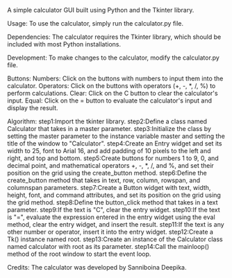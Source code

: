 A simple calculator GUI built using Python and the Tkinter library.

Usage:
To use the calculator, simply run the calculator.py file.

Dependencies:
The calculator requires the Tkinter library, which should be included with most Python installations.

Development:
To make changes to the calculator, modify the calculator.py file.

Buttons:
Numbers: Click on the buttons with numbers to input them into the calculator.
Operators: Click on the buttons with operators (+, -, *, /, %) to perform calculations.
Clear: Click on the C button to clear the calculator's input.
Equal: Click on the = button to evaluate the calculator's input and display the result.

Algorithm:
step1:Import the tkinter library.
step2:Define a class named Calculator that takes in a master parameter.
step3:Initialize the class by setting the master parameter to the instance variable master and setting the title of the window to "Calculator".
step4:Create an Entry widget and set its width to 25, font to Arial 16, and add padding of 10 pixels to the left and right, and top and bottom.
step5:Create buttons for numbers 1 to 9, 0, and decimal point, and mathematical operators +, -, *, /, and %, and set their position on the grid using the create_button method.
step6:Define the create_button method that takes in text, row, column, rowspan, and columnspan parameters.
step7:Create a Button widget with text, width, height, font, and command attributes, and set its position on the grid using the grid method.
step8:Define the button_click method that takes in a text parameter.
step9:If the text is "C", clear the entry widget.
step10:If the text is "=", evaluate the expression entered in the entry widget using the eval method, clear the entry widget, and insert the result.
step11:If the text is any other number or operator, insert it into the entry widget.
step12:Create a Tk() instance named root.
step13:Create an instance of the Calculator class named calculator with root as its parameter.
step14:Call the mainloop() method of the root window to start the event loop.

Credits:
The calculator was developed by Sanniboina Deepika.

